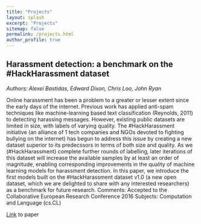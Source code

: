 ```yaml
---
title: "Projects"
layout: splash
excerpt: "Projects"
sitemap: false
permalink: /projects.html
author_profile: true
---
```





## Harassment detection: a benchmark on the #HackHarassment dataset

_Authors: Alexei Bastidas, Edward Dixon, Chris Loo, John Ryan_

Online harassment has been a problem to a greater or lesser extent since the early days of the internet. Previous work has applied anti-spam techniques like machine-learning based text classification (Reynolds, 2011) to detecting harassing messages. However, existing public datasets are limited in size, with labels of varying quality. The #HackHarassment initiative (an alliance of 1 tech companies and NGOs devoted to fighting bullying on the internet) has begun to address this issue by creating a new dataset superior to its predecssors in terms of both size and quality. As we (#HackHarassment) complete further rounds of labelling, later iterations of this dataset will increase the available samples by at least an order of magnitude, enabling corresponding improvements in the quality of machine learning models for harassment detection. In this paper, we introduce the first models built on the #HackHarassment dataset v1.0 (a new open dataset, which we are delighted to share with any interested researchers) as a benchmark for future research.
Comments:	Accepted to the Collaborative European Research Conference 2016
Subjects:	Computation and Language (cs.CL)

[Link](http://arxiv.org/pdf/1609.02809v1) to paper
